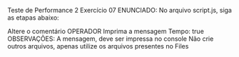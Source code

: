 Teste de Performance 2
Exercício 07
ENUNCIADO:
No arquivo script.js, siga as etapas abaixo:

Altere o comentário OPERADOR
Imprima a mensagem Tempo: true
OBSERVAÇÕES:
A mensagem, deve ser impressa no console
Não crie outros arquivos, apenas utilize os arquivos presentes no Files
